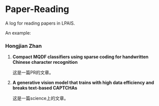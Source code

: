 # Paper-Reading
A log for reading papers in LPAIS.


An example:

### Hongjian Zhan

<ol>
<li><b>Compact MQDF classifiers using sparse coding for handwritten Chinese character recognition</b></li>
 <p>这是一篇PR的文章。</p>
<li><b>A generative vision model that trains with high data efficiency and breaks text-based CAPTCHAs</b></li>
  <p>这是一篇science上的文章。</p>
</ol>
